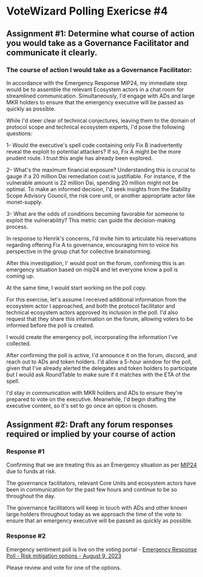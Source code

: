 # VoteWizard Polling Exericse #4

## Assignment #1: Determine what course of action you would take as a Governance Facilitator and communicate it clearly.

### The course of action I would take as a Governance Facilitator:

In accordance with the Emergency Response MIP24, my immediate step would be to assemble the relevant Ecosystem actors in a chat room for streamlined communication. Simultaneously, I'd engage with ADs and large MKR holders to ensure that the emergency executive will be passed as quickly as possible.

While I'd steer clear of technical conjectures, leaving them to the domain of protocol scope and technical ecosystem experts, I'd pose the following questions:

1- Would the executive's spell code containing only Fix B inadvertently reveal the exploit to potential attackers? If so, Fix A might be the more prudent route. I trust this angle has already been explored.

2- What's the maximum financial exposure? Understanding this is crucial to gauge if a 20 million Dai remediation cost is justifiable. For instance, if the vulnerable amount is 22 million Dai, spending 20 million might not be optimal. To make an informed decision, I'd seek insights from the Stability Scope Advisory Council, the risk core unit, or another appropriate actor like monet-supply.

3- What are the odds of conditions becoming favorable for someone to exploit the vulnerability? This metric can guide the decision-making process.

In response to Henrik's concerns, I'd invite him to articulate his reservations regarding offering Fix A to governance, encouraging him to voice his perspective in the group chat for collective brainstorming.

After this investigation, I' would post on the forum, confirming this is an emergency situation based on mip24 and let everyone know a poll is coming up.

At the same time, I would start working on the poll copy.

For this exercise, let's assume I received additional information from the ecosystem actor I approached, and both the protocol facilitator and technical ecosystem actors approved its inclusion in the poll. I'd also request that they share this information on the forum, allowing voters to be informed before the poll is created.

I would create the emergency poll, incorporating the information I've collected.

After confirming the poll is active, I'd announce it on the forum, discord, and reach out to ADs and token holders. I'd allow a 5-hour window for the poll, given that I've already alerted the delegates and token holders to participate but I would ask RoundTable to make sure if it matches with the ETA of the spell.

I'd stay in communication with MKR holders and ADs to ensure they're prepared to vote on the executive. Meanwhile, I'd begin drafting the executive content, so it's set to go once an option is chosen.

## Assignment #2: Draft any forum responses required or implied by your course of action

###  Response #1

Confirming that we are treating this as an Emergency situation as per [MIP24](https://mips.makerdao.com/mips/details/MIP24) due to funds at risk.

The governance facilitators, relevant Core Units and ecosystem actors have been in communication for the past few hours and continue to be so throughout the day.

The governance facilitators will keep in touch with ADs and other known large holders throughout today as we approach the time of the vote to ensure that an emergency executive will be passed as quickly as possible.

###  Response #2

Emergency sentiment poll is live on the voting portal - [Emergency Response Poll - Risk mitigation options - August 9, 2023](https://vote.makerdao.com/polling/...)

Please review and vote for one of the options.